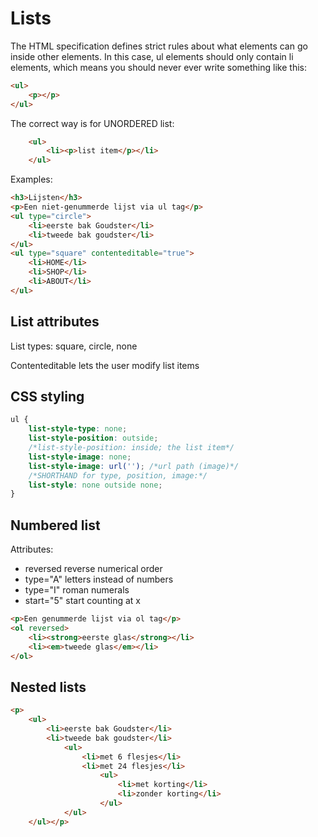 # Lists   
The HTML specification defines strict rules about what elements can go inside other elements. In this case, ul elements should only contain li elements, which means you should never ever write something like this: 
```HTML
<ul>
    <p></p>
</ul>
```
The correct way is for UNORDERED list:
```HTML
    <ul>
        <li><p>list item</p></li>
    </ul>
```
Examples:
```HTML
<h3>Lijsten</h3>
<p>Een niet-genummerde lijst via ul tag</p>
<ul type="circle">
    <li>eerste bak Goudster</li>
    <li>tweede bak goudster</li>
</ul>
<ul type="square" contenteditable="true"> 
    <li>HOME</li>
    <li>SHOP</li>
    <li>ABOUT</li>
</ul>
```
## List attributes     
List types: square, circle, none

Contenteditable lets the user modify list items
## CSS styling 
```CSS
ul { 
    list-style-type: none; 
    list-style-position: outside;
    /*list-style-position: inside; the list item*/
    list-style-image: none;
    list-style-image: url(''); /*url path (image)*/
    /*SHORTHAND for type, position, image:*/            
    list-style: none outside none;
}
```
## Numbered list
Attributes: 
- reversed reverse numerical order
- type="A" letters instead of numbers
- type="I" roman numerals
- start="5" start counting at x
```HTML
<p>Een genummerde lijst via ol tag</p>
<ol reversed>
    <li><strong>eerste glas</strong></li>
    <li><em>tweede glas</em></li>
</ol>
```
## Nested lists
```HTML
<p>
    <ul>
		<li>eerste bak Goudster</li>
		<li>tweede bak goudster</li>
			<ul>
				<li>met 6 flesjes</li>
				<li>met 24 flesjes</li>
					<ul>
						<li>met korting</li>
						<li>zonder korting</li>
					</ul>
			</ul>
	</ul></p>
```